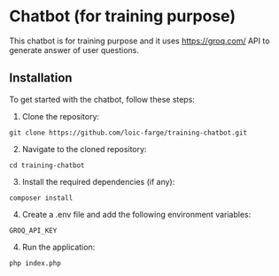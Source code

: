 # Chatbot (for training purpose)

This chatbot is for training purpose and it uses https://groq.com/ API to generate answer of user questions.

## Installation

To get started with the chatbot, follow these steps:

1. Clone the repository:
```
git clone https://github.com/loic-farge/training-chatbot.git
```
2. Navigate to the cloned repository:
```
cd training-chatbot
```
3. Install the required dependencies (if any):
```
composer install
```
4. Create a .env file and add the following environment variables:
```
GROQ_API_KEY
```
4. Run the application:
```
php index.php
```
